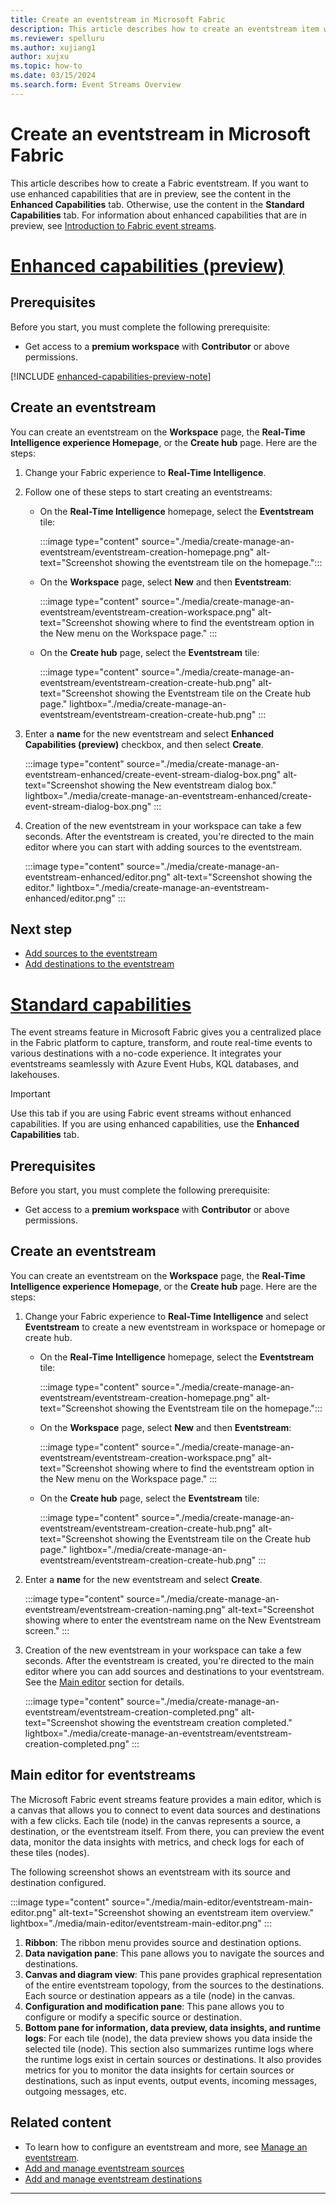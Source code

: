 ```yaml
---
title: Create an eventstream in Microsoft Fabric
description: This article describes how to create an eventstream item with Microsoft Fabric event streams feature.
ms.reviewer: spelluru
ms.author: xujiang1
author: xujxu
ms.topic: how-to
ms.date: 03/15/2024
ms.search.form: Event Streams Overview
---
```


# Create an eventstream in Microsoft Fabric
This article describes how to create a Fabric eventstream. If you want to use enhanced capabilities that are in preview, see the content in the **Enhanced Capabilities** tab. Otherwise, use the content in the **Standard Capabilities** tab. For information about enhanced capabilities that are in preview, see [Introduction to Fabric event streams](overview.md).


# [Enhanced capabilities (preview)](#tab/enhancedcapabilities)

## Prerequisites
Before you start, you must complete the following prerequisite:

- Get access to a **premium workspace** with **Contributor** or above permissions.

[!INCLUDE [enhanced-capabilities-preview-note](./includes/enhanced-capabilities-preview-note.md)]

## Create an eventstream

You can create an eventstream on the **Workspace** page, the **Real-Time Intelligence experience Homepage**, or the **Create hub** page. Here are the steps:

1. Change your Fabric experience to **Real-Time Intelligence**.
1. Follow one of these steps to start creating an eventstreams:

   - On the **Real-Time Intelligence** homepage, select the **Eventstream** tile:

       :::image type="content" source="./media/create-manage-an-eventstream/eventstream-creation-homepage.png" alt-text="Screenshot showing the eventstream tile on the homepage.":::

   - On the **Workspace** page, select **New** and then **Eventstream**:

       :::image type="content" source="./media/create-manage-an-eventstream/eventstream-creation-workspace.png" alt-text="Screenshot showing where to find the eventstream option in the New menu on the Workspace page." :::

   - On the **Create hub** page, select the **Eventstream** tile:

       :::image type="content" source="./media/create-manage-an-eventstream/eventstream-creation-create-hub.png" alt-text="Screenshot showing the Eventstream tile on the Create hub page." lightbox="./media/create-manage-an-eventstream/eventstream-creation-create-hub.png" :::
1. Enter a **name** for the new eventstream and select **Enhanced Capabilities (preview)** checkbox, and then select **Create**. 

    :::image type="content" source="./media/create-manage-an-eventstream-enhanced/create-event-stream-dialog-box.png" alt-text="Screenshot showing the New eventstream dialog box." lightbox="./media/create-manage-an-eventstream-enhanced/create-event-stream-dialog-box.png" :::
1. Creation of the new eventstream in your workspace can take a few seconds. After the eventstream is created, you're directed to the main editor where you can start with adding sources to the eventstream. 

   :::image type="content" source="./media/create-manage-an-eventstream-enhanced/editor.png" alt-text="Screenshot showing the editor." lightbox="./media/create-manage-an-eventstream-enhanced/editor.png" :::

## Next step
- [Add sources to the eventstream](./add-manage-eventstream-sources.md)
- [Add destinations to the eventstream](./add-manage-eventstream-destinations.md)

# [Standard capabilities](#tab/standardcapabilities)

The event streams feature in Microsoft Fabric gives you a centralized place in the Fabric platform to capture, transform, and route real-time events to various destinations with a no-code experience. It integrates your eventstreams seamlessly with Azure Event Hubs, KQL databases, and lakehouses.

> [!IMPORTANT]
> Use this tab if you are using Fabric event streams without enhanced capabilities. If you are using enhanced capabilities, use the **Enhanced Capabilities** tab. 


## Prerequisites

Before you start, you must complete the following prerequisite:

- Get access to a **premium workspace** with **Contributor** or above permissions.

## Create an eventstream

You can create an eventstream on the **Workspace** page, the **Real-Time Intelligence experience Homepage**, or the **Create hub** page. Here are the steps:

1. Change your Fabric experience to **Real-Time Intelligence** and select **Eventstream** to create a new eventstream in workspace or homepage or create hub.

   - On the **Real-Time Intelligence** homepage, select the **Eventstream** tile:

       :::image type="content" source="./media/create-manage-an-eventstream/eventstream-creation-homepage.png" alt-text="Screenshot showing the Eventstream tile on the homepage.":::

   - On the **Workspace** page, select **New** and then **Eventstream**:

       :::image type="content" source="./media/create-manage-an-eventstream/eventstream-creation-workspace.png" alt-text="Screenshot showing where to find the eventstream option in the New menu on the Workspace page." :::

   - On the **Create hub** page, select the **Eventstream** tile:

       :::image type="content" source="./media/create-manage-an-eventstream/eventstream-creation-create-hub.png" alt-text="Screenshot showing the Eventstream tile on the Create hub page." lightbox="./media/create-manage-an-eventstream/eventstream-creation-create-hub.png" :::

1. Enter a **name** for the new eventstream and select **Create**.

   :::image type="content" source="./media/create-manage-an-eventstream/eventstream-creation-naming.png" alt-text="Screenshot showing where to enter the eventstream name on the New Eventstream screen." :::

1. Creation of the new eventstream in your workspace can take a few seconds. After the eventstream is created, you're directed to the main editor where you can add sources and destinations to your eventstream. See the [Main editor](#main-editor-for-eventstreams) section for details.

   :::image type="content" source="./media/create-manage-an-eventstream/eventstream-creation-completed.png" alt-text="Screenshot showing the eventstream creation completed." lightbox="./media/create-manage-an-eventstream/eventstream-creation-completed.png" :::

## Main editor for eventstreams

The Microsoft Fabric event streams feature provides a main editor, which is a canvas that allows you to connect to event data sources and destinations with a few clicks. Each tile (node) in the canvas represents a source, a destination, or the eventstream itself. From there, you can preview the event data, monitor the data insights with metrics, and check logs for each of these tiles (nodes).

The following screenshot shows an eventstream with its source and destination configured.

:::image type="content" source="./media/main-editor/eventstream-main-editor.png" alt-text="Screenshot showing an eventstream item overview." lightbox="./media/main-editor/eventstream-main-editor.png" :::

1. **Ribbon**: The ribbon menu provides source and destination options.
2. **Data navigation pane**: This pane allows you to navigate the sources and destinations.
3. **Canvas and diagram view**: This pane provides graphical representation of the entire eventstream topology, from the sources to the destinations. Each source or destination appears as a tile (node) in the canvas.
4. **Configuration and modification pane**: This pane allows you to configure or modify a specific source or destination.
5. **Bottom pane for information, data preview, data insights, and runtime logs**: For each tile (node), the data preview shows you data inside the selected tile (node). This section also summarizes runtime logs where the runtime logs exist in certain sources or destinations. It also provides metrics for you to monitor the data insights for certain sources or destinations, such as input events, output events, incoming messages, outgoing messages, etc.

## Related content

- To learn how to configure an eventstream and more, see [Manage an eventstream](manage-eventstream.md).
- [Add and manage eventstream sources](./add-manage-eventstream-sources.md)
- [Add and manage eventstream destinations](./add-manage-eventstream-destinations.md)

---
